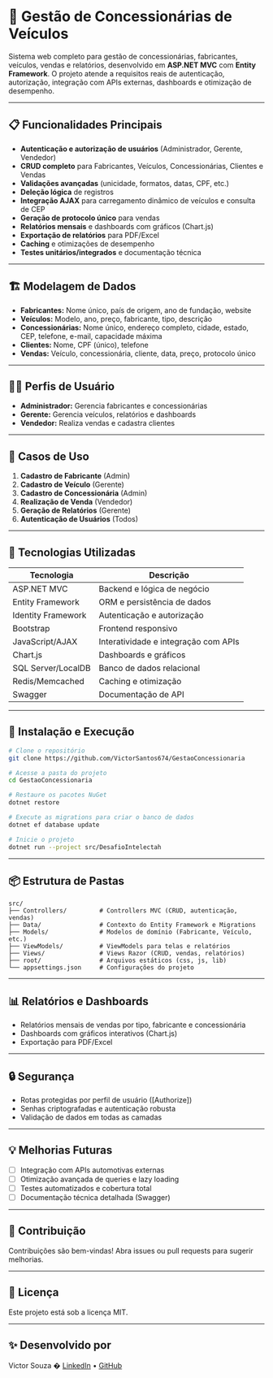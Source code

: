 
# 🚗 Gestão de Concessionárias de Veículos

Sistema web completo para gestão de concessionárias, fabricantes, veículos, vendas e relatórios, desenvolvido em **ASP.NET MVC** com **Entity Framework**. O projeto atende a requisitos reais de autenticação, autorização, integração com APIs externas, dashboards e otimização de desempenho.

---

## 📋 Funcionalidades Principais

- **Autenticação e autorização de usuários** (Administrador, Gerente, Vendedor)
- **CRUD completo** para Fabricantes, Veículos, Concessionárias, Clientes e Vendas
- **Validações avançadas** (unicidade, formatos, datas, CPF, etc.)
- **Deleção lógica** de registros
- **Integração AJAX** para carregamento dinâmico de veículos e consulta de CEP
- **Geração de protocolo único** para vendas
- **Relatórios mensais** e dashboards com gráficos (Chart.js)
- **Exportação de relatórios** para PDF/Excel
- **Caching** e otimizações de desempenho
- **Testes unitários/integrados** e documentação técnica

---

## 🏗️ Modelagem de Dados

- **Fabricantes:** Nome único, país de origem, ano de fundação, website
- **Veículos:** Modelo, ano, preço, fabricante, tipo, descrição
- **Concessionárias:** Nome único, endereço completo, cidade, estado, CEP, telefone, e-mail, capacidade máxima
- **Clientes:** Nome, CPF (único), telefone
- **Vendas:** Veículo, concessionária, cliente, data, preço, protocolo único

---

## 🧑‍💼 Perfis de Usuário

- **Administrador:** Gerencia fabricantes e concessionárias
- **Gerente:** Gerencia veículos, relatórios e dashboards
- **Vendedor:** Realiza vendas e cadastra clientes

---

## 🚦 Casos de Uso

1. **Cadastro de Fabricante** (Admin)
2. **Cadastro de Veículo** (Gerente)
3. **Cadastro de Concessionária** (Admin)
4. **Realização de Venda** (Vendedor)
5. **Geração de Relatórios** (Gerente)
6. **Autenticação de Usuários** (Todos)

---

## 🚀 Tecnologias Utilizadas

| Tecnologia         | Descrição                                 |
|--------------------|-------------------------------------------|
| ASP.NET MVC        | Backend e lógica de negócio               |
| Entity Framework   | ORM e persistência de dados               |
| Identity Framework | Autenticação e autorização                |
| Bootstrap          | Frontend responsivo                       |
| JavaScript/AJAX    | Interatividade e integração com APIs      |
| Chart.js           | Dashboards e gráficos                     |
| SQL Server/LocalDB | Banco de dados relacional                 |
| Redis/Memcached    | Caching e otimização                      |
| Swagger            | Documentação de API                       |

---

## 🧰 Instalação e Execução

```bash
# Clone o repositório
git clone https://github.com/VictorSantos674/GestaoConcessionaria

# Acesse a pasta do projeto
cd GestaoConcessionaria

# Restaure os pacotes NuGet
dotnet restore

# Execute as migrations para criar o banco de dados
dotnet ef database update

# Inicie o projeto
dotnet run --project src/DesafioIntelectah
```

---

## 📦 Estrutura de Pastas

```
src/
├── Controllers/         # Controllers MVC (CRUD, autenticação, vendas)
├── Data/                # Contexto do Entity Framework e Migrations
├── Models/              # Modelos de domínio (Fabricante, Veículo, etc.)
├── ViewModels/          # ViewModels para telas e relatórios
├── Views/               # Views Razor (CRUD, vendas, relatórios)
├── root/                # Arquivos estáticos (css, js, lib)
└── appsettings.json     # Configurações do projeto
```

---

## 📊 Relatórios e Dashboards

- Relatórios mensais de vendas por tipo, fabricante e concessionária
- Dashboards com gráficos interativos (Chart.js)
- Exportação para PDF/Excel

---

## 🔒 Segurança

- Rotas protegidas por perfil de usuário ([Authorize])
- Senhas criptografadas e autenticação robusta
- Validação de dados em todas as camadas

---

## 💡 Melhorias Futuras

- [ ] Integração com APIs automotivas externas
- [ ] Otimização avançada de queries e lazy loading
- [ ] Testes automatizados e cobertura total
- [ ] Documentação técnica detalhada (Swagger)

---

## 🤝 Contribuição

Contribuições são bem-vindas! Abra issues ou pull requests para sugerir melhorias.

---

## 📄 Licença

Este projeto está sob a licença MIT.

---

## ✨ Desenvolvido por

Victor Souza �
[LinkedIn](https://www.linkedin.com/in/vicsantosdev/) • [GitHub](https://github.com/VictorSantos674)